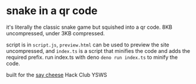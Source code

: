 # snake in a qr code

it's literally the classic snake game but squished into a qr code. 8KB uncompressed, under 3KB compressed.

script is in `script.js`, `preview.html` can be used to preview the site uncompressed, and `index.ts` is a script that minifies the code and adds the required prefix. run index.ts with deno `deno run index.ts` to minify the code.

built for the [say cheese](https://saycheese.hackclub.com) Hack Club YSWS
